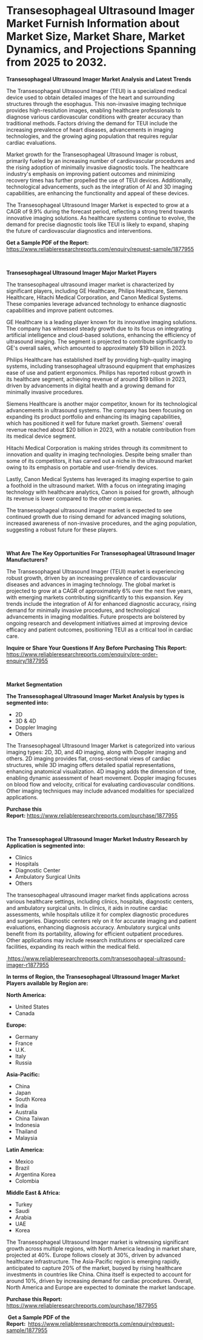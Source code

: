 <p><h1>Transesophageal Ultrasound Imager Market Furnish Information about Market Size, Market Share, Market Dynamics, and Projections Spanning from 2025 to 2032.</h1></p><p><strong>Transesophageal Ultrasound Imager Market Analysis and Latest Trends</strong></p>
<p><p>The Transesophageal Ultrasound Imager (TEUI) is a specialized medical device used to obtain detailed images of the heart and surrounding structures through the esophagus. This non-invasive imaging technique provides high-resolution images, enabling healthcare professionals to diagnose various cardiovascular conditions with greater accuracy than traditional methods. Factors driving the demand for TEUI include the increasing prevalence of heart diseases, advancements in imaging technologies, and the growing aging population that requires regular cardiac evaluations.</p><p>Market growth for the Transesophageal Ultrasound Imager is robust, primarily fueled by an increasing number of cardiovascular procedures and the rising adoption of minimally invasive diagnostic tools. The healthcare industry's emphasis on improving patient outcomes and minimizing recovery times has further propelled the use of TEUI devices. Additionally, technological advancements, such as the integration of AI and 3D imaging capabilities, are enhancing the functionality and appeal of these devices.</p><p>The Transesophageal Ultrasound Imager Market is expected to grow at a CAGR of 9.9% during the forecast period, reflecting a strong trend towards innovative imaging solutions. As healthcare systems continue to evolve, the demand for precise diagnostic tools like TEUI is likely to expand, shaping the future of cardiovascular diagnostics and interventions.</p></p>
<p><strong>Get a Sample PDF of the Report:&nbsp;</strong> <a href="https://www.reliableresearchreports.com/enquiry/request-sample/1877955?utm_campaign=3308&utm_medium=2&utm_source=Github&utm_content=ia&utm_term=14042025&utm_id=transesophageal-ultrasound-imager">https://www.reliableresearchreports.com/enquiry/request-sample/1877955</a></p>
<p>&nbsp;</p>
<p><strong>Transesophageal Ultrasound Imager Major Market Players</strong></p>
<p><p>The transesophageal ultrasound imager market is characterized by significant players, including GE Healthcare, Philips Healthcare, Siemens Healthcare, Hitachi Medical Corporation, and Canon Medical Systems. These companies leverage advanced technology to enhance diagnostic capabilities and improve patient outcomes.</p><p>GE Healthcare is a leading player known for its innovative imaging solutions. The company has witnessed steady growth due to its focus on integrating artificial intelligence and cloud-based solutions, enhancing the efficiency of ultrasound imaging. The segment is projected to contribute significantly to GE's overall sales, which amounted to approximately $19 billion in 2023.</p><p>Philips Healthcare has established itself by providing high-quality imaging systems, including transesophageal ultrasound equipment that emphasizes ease of use and patient ergonomics. Philips has reported robust growth in its healthcare segment, achieving revenue of around $19 billion in 2023, driven by advancements in digital health and a growing demand for minimally invasive procedures.</p><p>Siemens Healthcare is another major competitor, known for its technological advancements in ultrasound systems. The company has been focusing on expanding its product portfolio and enhancing its imaging capabilities, which has positioned it well for future market growth. Siemens' overall revenue reached about $20 billion in 2023, with a notable contribution from its medical device segment.</p><p>Hitachi Medical Corporation is making strides through its commitment to innovation and quality in imaging technologies. Despite being smaller than some of its competitors, it has carved out a niche in the ultrasound market owing to its emphasis on portable and user-friendly devices.</p><p>Lastly, Canon Medical Systems has leveraged its imaging expertise to gain a foothold in the ultrasound market. With a focus on integrating imaging technology with healthcare analytics, Canon is poised for growth, although its revenue is lower compared to the other companies.</p><p>The transesophageal ultrasound imager market is expected to see continued growth due to rising demand for advanced imaging solutions, increased awareness of non-invasive procedures, and the aging population, suggesting a robust future for these players.</p></p>
<p>&nbsp;</p>
<p><strong>What Are The Key Opportunities For Transesophageal Ultrasound Imager Manufacturers?</strong></p>
<p><p>The Transesophageal Ultrasound Imager (TEUI) market is experiencing robust growth, driven by an increasing prevalence of cardiovascular diseases and advances in imaging technology. The global market is projected to grow at a CAGR of approximately 6% over the next five years, with emerging markets contributing significantly to this expansion. Key trends include the integration of AI for enhanced diagnostic accuracy, rising demand for minimally invasive procedures, and technological advancements in imaging modalities. Future prospects are bolstered by ongoing research and development initiatives aimed at improving device efficacy and patient outcomes, positioning TEUI as a critical tool in cardiac care.</p></p>
<p><strong>Inquire or Share Your Questions If Any Before Purchasing This Report:</strong> <a href="https://www.reliableresearchreports.com/enquiry/pre-order-enquiry/1877955?utm_campaign=3308&utm_medium=2&utm_source=Github&utm_content=ia&utm_term=14042025&utm_id=transesophageal-ultrasound-imager">https://www.reliableresearchreports.com/enquiry/pre-order-enquiry/1877955</a></p>
<p>&nbsp;</p>
<p><strong>Market Segmentation</strong></p>
<p><strong>The Transesophageal Ultrasound Imager Market Analysis by types is segmented into:</strong></p>
<p><ul><li>2D</li><li>3D & 4D</li><li>Doppler Imaging</li><li>Others</li></ul></p>
<p><p>The Transesophageal Ultrasound Imager Market is categorized into various imaging types: 2D, 3D, and 4D imaging, along with Doppler imaging and others. 2D imaging provides flat, cross-sectional views of cardiac structures, while 3D imaging offers detailed spatial representations, enhancing anatomical visualization. 4D imaging adds the dimension of time, enabling dynamic assessment of heart movement. Doppler imaging focuses on blood flow and velocity, critical for evaluating cardiovascular conditions. Other imaging techniques may include advanced modalities for specialized applications.</p></p>
<p><strong>Purchase this Report:&nbsp;</strong><a href="https://www.reliableresearchreports.com/purchase/1877955?utm_campaign=3308&utm_medium=2&utm_source=Github&utm_content=ia&utm_term=14042025&utm_id=transesophageal-ultrasound-imager">https://www.reliableresearchreports.com/purchase/1877955</a></p>
<p>&nbsp;</p>
<p><strong>The Transesophageal Ultrasound Imager Market Industry Research by Application is segmented into:</strong></p>
<p><ul><li>Clinics</li><li>Hospitals</li><li>Diagnostic Center</li><li>Ambulatory Surgical Units</li><li>Others</li></ul></p>
<p><p>The transesophageal ultrasound imager market finds applications across various healthcare settings, including clinics, hospitals, diagnostic centers, and ambulatory surgical units. In clinics, it aids in routine cardiac assessments, while hospitals utilize it for complex diagnostic procedures and surgeries. Diagnostic centers rely on it for accurate imaging and patient evaluations, enhancing diagnosis accuracy. Ambulatory surgical units benefit from its portability, allowing for efficient outpatient procedures. Other applications may include research institutions or specialized care facilities, expanding its reach within the medical field.</p></p>
<p><a href="https://www.reliableresearchreports.com/transesophageal-ultrasound-imager-r1877955?utm_campaign=3308&utm_medium=2&utm_source=Github&utm_content=ia&utm_term=14042025&utm_id=transesophageal-ultrasound-imager">&nbsp;https://www.reliableresearchreports.com/transesophageal-ultrasound-imager-r1877955</a></p>
<p><strong>In terms of Region, the Transesophageal Ultrasound Imager Market Players available by Region are:</strong></p>
<p>
    <p> <strong> North America: </strong>
        <ul>
            <li>United States</li>
            <li>Canada</li>
        </ul>
        </p> 
    <p> <strong> Europe: </strong>
        <ul>
            <li>Germany</li>
            <li>France</li>
            <li>U.K.</li>
            <li>Italy</li>
            <li>Russia</li>
        </ul>
        </p> 
    <p> <strong> Asia-Pacific: </strong>
        <ul>
            <li>China</li>
            <li>Japan</li>
            <li>South Korea</li>
            <li>India</li>
            <li>Australia</li>
            <li>China Taiwan</li>
            <li>Indonesia</li>
            <li>Thailand</li>
            <li>Malaysia</li>
        </ul>
        </p> 
    <p> <strong> Latin America: </strong>
        <ul>
            <li>Mexico</li>
            <li>Brazil</li>
            <li>Argentina Korea</li>
            <li>Colombia</li>
        </ul>
        </p> 
    <p> <strong> Middle East & Africa: </strong>
        <ul>
            <li>Turkey</li>
            <li>Saudi</li>
            <li>Arabia</li>
            <li>UAE</li>
            <li>Korea</li>
        </ul>
    </p>
    </p>
<p><p>The Transesophageal Ultrasound Imager market is witnessing significant growth across multiple regions, with North America leading in market share, projected at 40%. Europe follows closely at 30%, driven by advanced healthcare infrastructure. The Asia-Pacific region is emerging rapidly, anticipated to capture 20% of the market, buoyed by rising healthcare investments in countries like China. China itself is expected to account for around 10%, driven by increasing demand for cardiac procedures. Overall, North America and Europe are expected to dominate the market landscape.</p></p>
<p><strong>Purchase this Report: </strong><a href="https://www.reliableresearchreports.com/purchase/1877955?utm_campaign=3308&utm_medium=2&utm_source=Github&utm_content=ia&utm_term=14042025&utm_id=transesophageal-ultrasound-imager">https://www.reliableresearchreports.com/purchase/1877955</a></p>
<p>&nbsp;<strong>Get a Sample PDF of the Report:&nbsp;&nbsp;</strong><a href="https://www.reliableresearchreports.com/enquiry/request-sample/1877955?utm_campaign=3308&utm_medium=2&utm_source=Github&utm_content=ia&utm_term=14042025&utm_id=transesophageal-ultrasound-imager">https://www.reliableresearchreports.com/enquiry/request-sample/1877955</a></p>
<p><strong></strong></p>
<p><p></p><p></p><p></p></p>